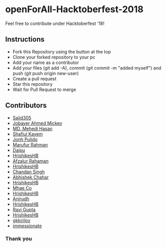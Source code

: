# openForAll-Hacktoberfest-2018
Feel free to contribute under Hacktoberfest '18!

## Instructions

* Fork this Repository using the button at the top
* Clone your forked repository to your pc
* Add your name as a contributor
* Add your files (git add -A), commit (git commit -m "added myself") and push (git push origin new-user)
* Create a pull request
* Star this repository
* Wait for Pull Request to merge

## Contributors

* [Sajid305](https://github.com/Sajid305)
* [Jobayer Ahmed Mickey](https://github.com/Jobayer-Ahmed)
* [MD. Mehedi Hasan](https://github.com/Mehedi61)
* [Shafiul Kayem](https://github.com/shafiulkayem)
* [Jonh Pulido](https://github.com/JonhPulido)
* [Marufur Rahman](https://github.com/MarufurRahman)
* [Daipu](https://github.com/Daipu)
* [HrishikesHB](https://github.com/HrishikeshHB)   
* [Afzalur Rahaman](https://github.com/7afzal) 
* [HrishikesHB](https://github.com/HrishikeshHB)    
* [Chandan Singh](https://github.com/schandan696)
* [Abhishek Chahar](https://github.com/Devil1729)
* [HrishikesHB](https://github.com/HrishikeshHB)   
* [Mhae Co](https://github.com/mhaeco) 
* [HrishikesHB](https://github.com/HrishikeshHB)
* [Anirudh](https://github.com/anirudhkanakatte)    
* [HrishikesHB](https://github.com/HrishikeshHB)  
* [Ravi Gupta](https://github.com/guptaravi5400)
* [HrishikesHB](https://github.com/HrishikeshHB)
* [gkkirilov](https://github.com/gkkirilov)
* [immessionate](https://github.com/immessionate)

### Thank you
